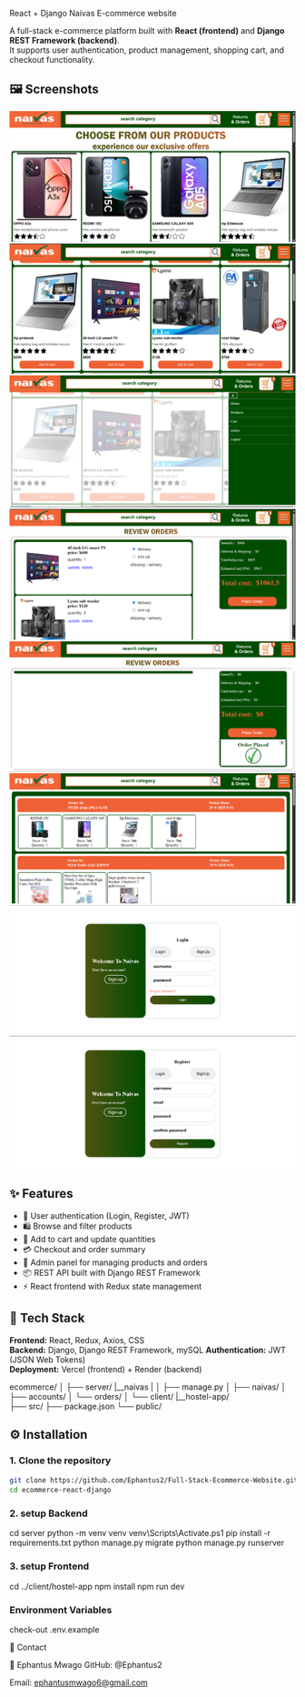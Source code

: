 React + Django Naivas E-commerce website

A full-stack e-commerce platform built with **React (frontend)** and **Django REST Framework (backend)**.  
It supports user authentication, product management, shopping cart, and checkout functionality.

## 🖼️ Screenshots
![Homepage Screenshot](server/screenshots/Homepage.png)
![Homepageup Screenshot](server/screenshots/Homepage2.png)
![Menu screenshot](server/screenshots/menu.png)
![place_order Screenshot](server/screenshots/place_order.png)
![placed_order Screenshot](server/screenshots/placed_order.png)
![order summary Screenshot](server/screenshots/orders_summary.png)
![log in page Screenshot](server/screenshots/Login_form.png)
![register page Screenshot](server/screenshots/register_form.png)

## ✨ Features

- 🔐 User authentication (Login, Register, JWT)
- 🛍️ Browse and filter products
- 🧺 Add to cart and update quantities
- 💳 Checkout and order summary
- 🧾 Admin panel for managing products and orders
- 📦 REST API built with Django REST Framework
- ⚡ React frontend with Redux state management


## 🧰 Tech Stack

**Frontend:** React, Redux, Axios, CSS  
**Backend:** Django, Django REST Framework, mySQL
**Authentication:** JWT (JSON Web Tokens)  
**Deployment:** Vercel (frontend) + Render (backend)

ecommerce/
│
├── server/
  |__naivas
    |
│   ├── manage.py
│   ├── naivas/
│   ├── accounts/
│   └── orders/
│
└── client/
   |__hostel-app/    
     ├── src/
     ├── package.json
     └── public/

## ⚙️ Installation

### 1. Clone the repository
```bash
git clone https://github.com/Ephantus2/Full-Stack-Ecommerce-Website.git
cd ecommerce-react-django
```

### 2. setup Backend

cd server
python -m venv venv
venv\Scripts\Activate.ps1
pip install -r requirements.txt
python manage.py migrate
python manage.py runserver


### 3. setup Frontend

cd ../client/hostel-app
npm install
npm run dev


### Environment Variables

check-out .env.example

💬 Contact

👤 Ephantus Mwago
GitHub: @Ephantus2

Email: ephantusmwago6@gmail.com
